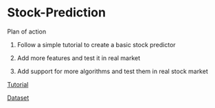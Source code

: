 # Stock-Prediction

Plan of action

1. Follow a simple tutorial to create a basic stock predictor

2. Add more features and test it in real market

3. Add support for more algorithms and test them in real stock market

[Tutorial](https://www.youtube.com/watch?v=r4mwkS2T9aI)

[Dataset](https://in.finance.yahoo.com/quote/M%26MFIN.NS/history?period1=1199167200&period2=1548050400&interval=1d&filter=history&frequency=1d)
